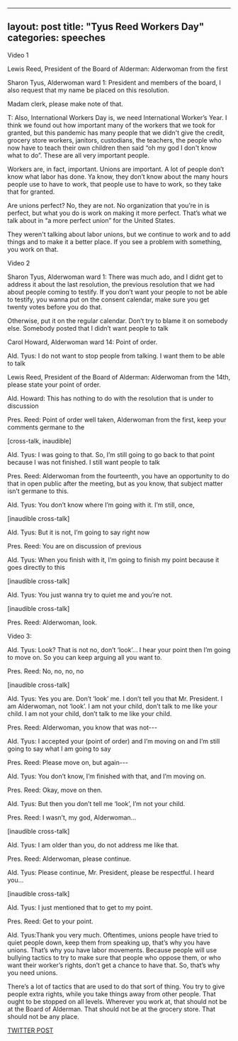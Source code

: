 
---
layout: post
title: "Tyus Reed Workers Day"
categories: speeches
---


Video 1

Lewis Reed, President of the Board of Alderman: Alderwoman from the first

Sharon Tyus, Alderwoman ward 1:  President and members of the board, I also request that my name be placed on this resolution. 

Madam clerk, please make note of that.

T: Also, International Workers Day is, we need International Worker’s Year. I think we found out how important many of the workers that we took for granted, but this pandemic has many people that we didn't give the credit, grocery store workers, janitors, custodians, the teachers, the people who now have to teach their own children then said “oh my god I don't know what to do”. These are all very important people.

Workers are, in fact, important. Unions are important. A lot of people don’t know what labor has done. Ya know, they don’t know about the many hours people use to have to work, that people use to have to work, so they take that for granted.

Are unions perfect? No, they are not. No organization that you’re in is perfect, but what you do is work on making it more perfect. That’s what we talk about in “a more perfect union” for the United States.

They weren't talking about labor unions, but we continue to work and to add things and to make it a better place. If you see a problem with something, you work on that.


Video 2

Sharon Tyus, Alderwoman ward 1: There was much ado, and I didnt get to address it about the last resolution, the previous resolution that we had about people coming to testify. If you don’t want your people to not be able to testify, you wanna put on the consent calendar, make sure you get twenty votes before you do that.

Otherwise, put it on the regular calendar. Don’t try to blame it on somebody else. Somebody posted that I didn’t want people to talk

Carol Howard, Alderwoman ward 14: Point of order.

Ald. Tyus: I do not want to stop people from talking. I want them to be able to talk

Lewis Reed, President of the Board of Alderman: Alderwoman from the 14th, please state your point of order.

Ald. Howard: This has nothing to do with the resolution that is under to discussion

Pres. Reed: Point of order well taken, Alderwoman from the first, keep your comments germane to the 

[cross-talk, inaudible]

Ald. Tyus: I was going to that. So, I’m still going to go back to that point because I was not finished. I still want people to talk

Pres. Reed: Alderwoman from the fourteenth, you have an opportunity to do that in open public after the meeting, but as you know, that subject matter isn’t germane to this. 

Ald. Tyus: You don’t know where I’m going with it. I’m still, once,

[inaudible cross-talk]

Ald. Tyus: But it is not, I’m going to say right now

Pres. Reed: You are on discussion of previous 

Ald. Tyus: When you finish with it, I’m going to finish my point because it goes directly to this

[inaudible cross-talk]

Ald. Tyus: You just wanna try to quiet me and you’re not.

[inaudible cross-talk]

Pres. Reed: Alderwoman, look.


Video 3:

Ald. Tyus: Look? That is not no, don’t ‘look’... I hear your point then I’m going to move on. So you can keep arguing all you want to.

Pres. Reed: No, no, no, no

[inaudible cross-talk] 

Ald. Tyus: Yes you are. Don’t ‘look’ me. I don’t tell you that Mr. President. I am Alderwoman, not ‘look’. I am not your child, don’t talk to me like your child. I am not your child, don’t talk to me like your child.

Pres. Reed: Alderwoman, you know that was not---

Ald. Tyus: I accepted your (point of order) and I’m moving on and I’m still going to say what I am going to say

Pres. Reed: Please move on, but again---

Ald. Tyus: You don’t know, I’m finished with that, and I’m moving on. 

Pres. Reed: Okay, move on then.

Ald. Tyus: But then you don’t tell me ‘look’, I’m not your child.

Pres. Reed: I wasn’t, my god, Alderwoman…

[inaudible cross-talk]

Ald. Tyus: I am older than you, do not address me like that.

Pres. Reed: Alderwoman, please continue.

Ald. Tyus: Please continue, Mr. President, please be respectful. I heard you… 

[inaudible cross-talk]

Ald. Tyus: I just mentioned that to get to my point.

Pres. Reed: Get to your point.

Ald. Tyus:Thank you very much. Oftentimes, unions people have tried to quiet people down, keep them from speaking up, that’s why you have unions. That’s why you have labor movements. Because people will use bullying tactics to try to make sure that people who oppose them, or who want their worker’s rights, don’t get a chance to have that. So, that’s why you need unions.

There’s a lot of tactics that are used to do that sort of thing. You try to give people extra rights, while you take things away from other people. That ought to be stopped on all levels. Wherever you work at, that should not be at the Board of Alderman. That should not be at the grocery store. That should not be any place.



[TWITTER POST](https://twitter.com/StlPoliticClips/status/1388494371570520067?s=20)
